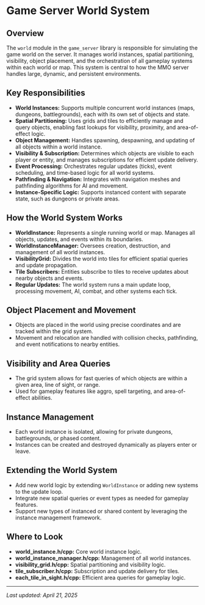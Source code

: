 # Game Server World System

## Overview
The `world` module in the `game_server` library is responsible for simulating the game world on the server. It manages world instances, spatial partitioning, visibility, object placement, and the orchestration of all gameplay systems within each world or map. This system is central to how the MMO server handles large, dynamic, and persistent environments.

## Key Responsibilities
- **World Instances:** Supports multiple concurrent world instances (maps, dungeons, battlegrounds), each with its own set of objects and state.
- **Spatial Partitioning:** Uses grids and tiles to efficiently manage and query objects, enabling fast lookups for visibility, proximity, and area-of-effect logic.
- **Object Management:** Handles spawning, despawning, and updating of all objects within a world instance.
- **Visibility & Subscription:** Determines which objects are visible to each player or entity, and manages subscriptions for efficient update delivery.
- **Event Processing:** Orchestrates regular updates (ticks), event scheduling, and time-based logic for all world systems.
- **Pathfinding & Navigation:** Integrates with navigation meshes and pathfinding algorithms for AI and movement.
- **Instance-Specific Logic:** Supports instanced content with separate state, such as dungeons or private areas.

## How the World System Works
- **WorldInstance:** Represents a single running world or map. Manages all objects, updates, and events within its boundaries.
- **WorldInstanceManager:** Oversees creation, destruction, and management of all world instances.
- **VisibilityGrid:** Divides the world into tiles for efficient spatial queries and update propagation.
- **Tile Subscribers:** Entities subscribe to tiles to receive updates about nearby objects and events.
- **Regular Updates:** The world system runs a main update loop, processing movement, AI, combat, and other systems each tick.

## Object Placement and Movement
- Objects are placed in the world using precise coordinates and are tracked within the grid system.
- Movement and relocation are handled with collision checks, pathfinding, and event notifications to nearby entities.

## Visibility and Area Queries
- The grid system allows for fast queries of which objects are within a given area, line of sight, or range.
- Used for gameplay features like aggro, spell targeting, and area-of-effect abilities.

## Instance Management
- Each world instance is isolated, allowing for private dungeons, battlegrounds, or phased content.
- Instances can be created and destroyed dynamically as players enter or leave.

## Extending the World System
- Add new world logic by extending `WorldInstance` or adding new systems to the update loop.
- Integrate new spatial queries or event types as needed for gameplay features.
- Support new types of instanced or shared content by leveraging the instance management framework.

## Where to Look
- **world_instance.h/cpp:** Core world instance logic.
- **world_instance_manager.h/cpp:** Management of all world instances.
- **visibility_grid.h/cpp:** Spatial partitioning and visibility logic.
- **tile_subscriber.h/cpp:** Subscription and update delivery for tiles.
- **each_tile_in_sight.h/cpp:** Efficient area queries for gameplay logic.

---

_Last updated: April 21, 2025_
